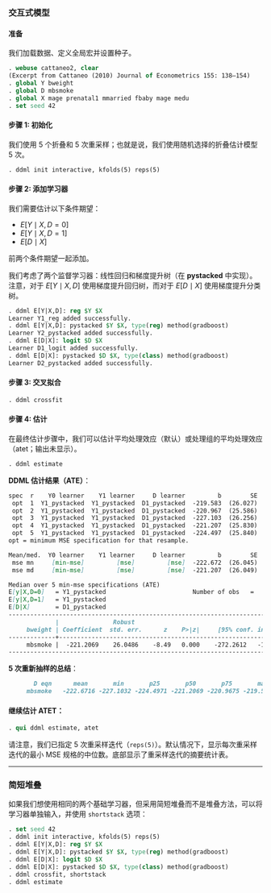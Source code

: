 ### 交互式模型

#### 准备

我们加载数据、定义全局宏并设置种子。

```stata
. webuse cattaneo2, clear
(Excerpt from Cattaneo (2010) Journal of Econometrics 155: 138–154)
. global Y bweight
. global D mbsmoke
. global X mage prenatal1 mmarried fbaby mage medu
. set seed 42
```

#### 步骤 1: 初始化

我们使用 5 个折叠和 5 次重采样；也就是说，我们使用随机选择的折叠估计模型 5 次。

```stata
. ddml init interactive, kfolds(5) reps(5)
```

#### 步骤 2: 添加学习器

我们需要估计以下条件期望：

* $E[Y \mid X, D = 0]$
* $E[Y \mid X, D = 1]$
* $E[D \mid X]$

前两个条件期望一起添加。

我们考虑了两个监督学习器：线性回归和梯度提升树（在 **pystacked** 中实现）。注意，对于 $E[Y \mid X, D]$ 使用梯度提升回归树，而对于 $E[D \mid X]$ 使用梯度提升分类树。

```stata
. ddml E[Y|X,D]: reg $Y $X
Learner Y1_reg added successfully.
. ddml E[Y|X,D]: pystacked $Y $X, type(reg) method(gradboost)
Learner Y2_pystacked added successfully.
. ddml E[D|X]: logit $D $X
Learner D1_logit added successfully.
. ddml E[D|X]: pystacked $D $X, type(class) method(gradboost)
Learner D2_pystacked added successfully.
```

#### 步骤 3: 交叉拟合

```stata
. ddml crossfit
```

#### 步骤 4: 估计

在最终估计步骤中，我们可以估计平均处理效应（默认）或处理组的平均处理效应（atet；输出未显示）。

```stata
. ddml estimate
```

**DDML 估计结果（ATE）**：

```markdown
spec  r    Y0 learner    Y1 learner     D learner         b        SE
 opt  1  Y1_pystacked  Y1_pystacked  D1_pystacked  -219.583  (26.027)
 opt  2  Y1_pystacked  Y1_pystacked  D1_pystacked  -220.967  (25.586)
 opt  3  Y1_pystacked  Y1_pystacked  D1_pystacked  -227.103  (26.256)
 opt  4  Y1_pystacked  Y1_pystacked  D1_pystacked  -221.207  (25.830)
 opt  5  Y1_pystacked  Y1_pystacked  D1_pystacked  -224.497  (25.840)
opt = minimum MSE specification for that resample.

Mean/med.  Y0 learner    Y1 learner     D learner         b        SE
 mse mn     [min-mse]         [mse]         [mse]  -222.672  (26.045)
 mse md     [min-mse]         [mse]         [mse]  -221.207  (26.049)

Median over 5 min-mse specifications (ATE)
E[y|X,D=0]   = Y1_pystacked                        Number of obs   =      4642
E[y|X,D=1]   = Y1_pystacked
E[D|X]       = D1_pystacked
------------------------------------------------------------------------------
             |               Robust
     bweight | Coefficient  std. err.      z    P>|z|     [95% conf. interval]
-------------+----------------------------------------------------------------
     mbsmoke |  -221.2069    26.0486    -8.49   0.000    -272.2612   -170.1526
------------------------------------------------------------------------------
```

**5 次重新抽样的总结**：

```markdown
       D eqn      mean       min       p25       p50       p75       max
     mbsmoke   -222.6716 -227.1032 -224.4971 -221.2069 -220.9675 -219.5831
```

#### 继续估计 ATET：

```stata
. qui ddml estimate, atet
```

请注意，我们已指定 5 次重采样迭代（`reps(5)`）。默认情况下，显示每次重采样迭代的最小 MSE 规格的中位数。底部显示了重采样迭代的摘要统计表。

---

### 简短堆叠

如果我们想使用相同的两个基础学习器，但采用简短堆叠而不是堆叠方法，可以将学习器单独输入，并使用 `shortstack` 选项：

```stata
. set seed 42
. ddml init interactive, kfolds(5) reps(5)
. ddml E[Y|X,D]: reg $Y $X
. ddml E[Y|X,D]: pystacked $Y $X, type(reg) method(gradboost)
. ddml E[D|X]: logit $D $X
. ddml E[D|X]: pystacked $D $X, type(class) method(gradboost)
. ddml crossfit, shortstack
. ddml estimate
```